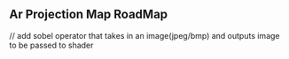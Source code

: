 ## Ar Projection Map RoadMap

// add sobel operator that takes in an image(jpeg/bmp) and outputs image to be passed to shader
